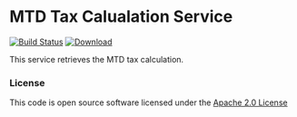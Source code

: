# MTD Tax Calualation Service

[![Build Status](https://travis-ci.org/hmrc/mtd-tax-calculation.svg)](https://travis-ci.org/hmrc/mtd-tax-calculation) [ ![Download](https://api.bintray.com/packages/hmrc/releases/mtd-tax-calculation/images/download.svg) ](https://bintray.com/hmrc/releases/mtd-tax-calculation/_latestVersion)

This service retrieves the MTD tax calculation.

### License 

This code is open source software licensed under the [Apache 2.0 License]("http://www.apache.org/licenses/LICENSE-2.0.html")

